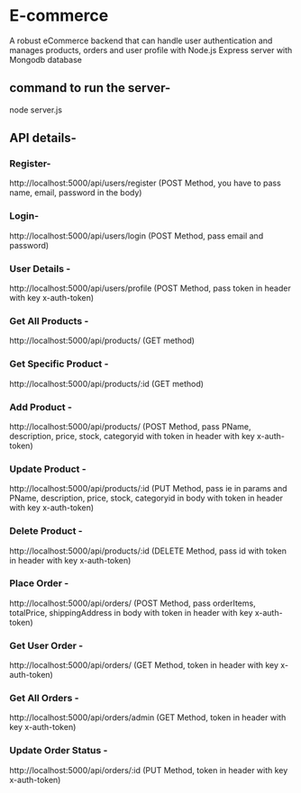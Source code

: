 # E-commerce
A robust eCommerce backend that can handle user authentication and manages products, orders and user profile with Node.js Express server with Mongodb database 
## command to run the server-
node server.js

## API details-
### Register- 
http://localhost:5000/api/users/register (POST Method, you have to pass name, email, password in the body)

### Login- 
http://localhost:5000/api/users/login (POST Method, pass email and password)

### User Details - 
http://localhost:5000/api/users/profile (POST Method, pass token in header with key x-auth-token)


### Get All Products - 
http://localhost:5000/api/products/ (GET method)

### Get Specific Product - 
http://localhost:5000/api/products/:id (GET method)

### Add Product - 
http://localhost:5000/api/products/ (POST Method, pass PName, description, price, stock, categoryid with token in header with key x-auth-token)

### Update Product - 
http://localhost:5000/api/products/:id (PUT Method, pass ie in params and PName, description, price, stock, categoryid in body with token in header with key x-auth-token)

### Delete Product -  
http://localhost:5000/api/products/:id (DELETE Method, pass id with token in header with key x-auth-token)


### Place Order -  
http://localhost:5000/api/orders/ (POST Method, pass orderItems, totalPrice, shippingAddress in body with token in header with key x-auth-token)

### Get User Order - 
http://localhost:5000/api/orders/ (GET Method, token in header with key x-auth-token)

### Get All Orders - 
http://localhost:5000/api/orders/admin (GET Method, token in header with key x-auth-token)

### Update Order Status - 
http://localhost:5000/api/orders/:id (PUT Method, token in header with key x-auth-token) 
